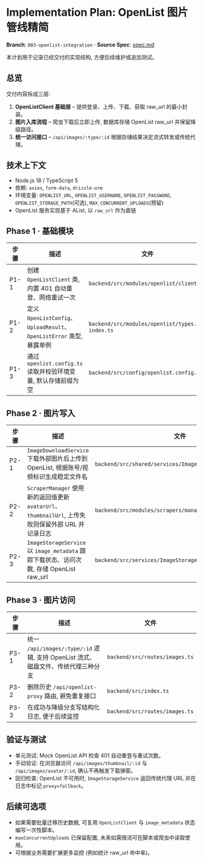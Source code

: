 # Implementation Plan: OpenList 图片管线精简

**Branch**: `003-openlist-integration`  ·  **Source Spec**: [spec.md](./spec.md)

本计划用于记录已经交付的实现结构, 方便后续维护或追加测试。

## 总览

交付内容拆成三层:

1. **OpenListClient 基础层** – 提供登录、上传、下载、获取 raw_url 的最小封装。
2. **图片入库流程** – 爬虫下载后立即上传, 数据库存储 OpenList raw_url 并保留降级路径。
3. **统一访问接口** – `/api/images/:type/:id` 根据存储结果决定流式转发或传统代理。

## 技术上下文

- Node.js 18 / TypeScript 5
- 依赖: `axios`, `form-data`, `drizzle-orm`
- 环境变量: `OPENLIST_URL`, `OPENLIST_USERNAME`, `OPENLIST_PASSWORD`, `OPENLIST_STORAGE_PATH`(可选), `MAX_CONCURRENT_UPLOADS`(预留)
- OpenList 服务实现基于 AList, 以 `raw_url` 作为直链

## Phase 1 · 基础模块

| 步骤 | 描述 | 文件 |
| --- | --- | --- |
| P1-1 | 创建 `OpenListClient` 类, 内置 401 自动重登、网络重试一次 | `backend/src/modules/openlist/client.ts` |
| P1-2 | 定义 `OpenListConfig`、`UploadResult`、`OpenListError` 类型, 暴露单例 | `backend/src/modules/openlist/types.ts`, `index.ts` |
| P1-3 | 通过 `openlist.config.ts` 读取并校验环境变量, 默认存储前缀为空 | `backend/src/config/openlist.config.ts` |

## Phase 2 · 图片写入

| 步骤 | 描述 | 文件 |
| --- | --- | --- |
| P2-1 | `ImageDownloadService` 下载外部图片后上传到 OpenList, 根据账号/视频标识生成稳定文件名 | `backend/src/shared/services/ImageDownloadService.ts` |
| P2-2 | `ScraperManager` 使用新的返回值更新 `avatarUrl`、`thumbnailUrl`, 上传失败则保留外部 URL 并记录日志 | `backend/src/modules/scrapers/manager/scraper.manager.ts` |
| P2-3 | `ImageStorageService` 以 `image_metadata` 跟踪下载状态、访问次数, 存储 OpenList raw_url | `backend/src/services/ImageStorageService.ts` |

## Phase 3 · 图片访问

| 步骤 | 描述 | 文件 |
| --- | --- | --- |
| P3-1 | 统一 `/api/images/:type/:id` 逻辑, 支持 OpenList 流式、磁盘文件、传统代理三种分支 | `backend/src/routes/images.ts` |
| P3-2 | 删除历史 `/api/openlist-proxy` 路由, 避免重复接口 | `backend/src/index.ts` |
| P3-3 | 在成功与降级分支写结构化日志, 便于后续监控 | `backend/src/routes/images.ts` |

## 验证与测试

- 单元测试: Mock OpenList API 检查 401 自动重登与重试次数。
- 手动验证: 在浏览器访问 `/api/images/thumbnail/:id` 与 `/api/images/avatar/:id`, 确认不再触发下载弹窗。
- 回归检查: OpenList 不可用时, `ImageStorageService` 返回传统代理 URL 并在日志中标记 `proxy=fallback`。

## 后续可选项

- 如果需要批量迁移历史数据, 可复用 `OpenListClient` 与 `image_metadata` 状态编写一次性脚本。
- `maxConcurrentUploads` 已保留配置, 未来如需限流可在脚本或爬虫中读取使用。
- 可根据业务需要扩展更多监控 (例如统计 raw_url 命中率)。
